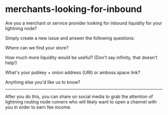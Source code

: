 # merchants-looking-for-inbound
Are you a merchant or service provider looking for inbound liquidity for your lightning node? 

Simply create a new issue and answer the following questions:

Where can we find your store?

How much more liquidity would be useful? (Don't say infinity, that doesn't help!)

What's your pubkey + onion address (URI) or amboss.space link?

Anything else you'd like us to know?

_________________________
After you do this, you can share on social media to grab the attention of lightning routing node runners who will likely want to open a channel with you in order to earn fee income. 
